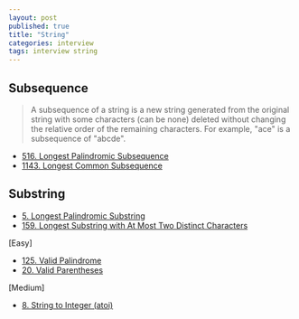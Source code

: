 ```yaml
---
layout: post
published: true
title: "String"
categories: interview
tags: interview string
---
```


## Subsequence
> A subsequence of a string is a new string generated from the original string with some characters (can be none) deleted without changing the relative order of the remaining characters.
  For example, "ace" is a subsequence of "abcde".

- [516. Longest Palindromic Subsequence](https://leetcode.com/problems/longest-palindromic-subsequence/)
- [1143. Longest Common Subsequence](https://leetcode.com/problems/longest-common-subsequence/)

## Substring

- [5. Longest Palindromic Substring](https://leetcode.com/problems/longest-palindromic-substring)
- [159. Longest Substring with At Most Two Distinct Characters](https://leetcode.com/problems/longest-substring-with-at-most-two-distinct-characters/)

[Easy]

- [125. Valid Palindrome](https://leetcode.com/problems/valid-palindrome/)
- [20. Valid Parentheses](https://leetcode.com/problems/valid-parentheses/)

[Medium]

- [8. String to Integer (atoi)](https://leetcode.com/problems/string-to-integer-atoi/)
